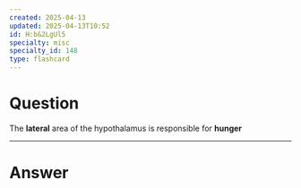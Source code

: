 ```yaml
---
created: 2025-04-13
updated: 2025-04-13T10:52
id: H:b&2LgUl5
specialty: misc
specialty_id: 148
type: flashcard
---
```


# Question
The **lateral** area of the hypothalamus is responsible for **hunger**

---

# Answer

